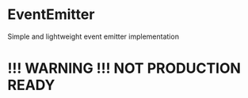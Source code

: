 # EventEmitter

Simple and lightweight event emitter implementation

# !!! WARNING !!! NOT PRODUCTION READY
